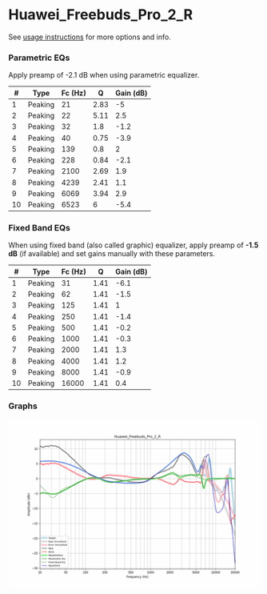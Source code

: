 # Huawei_Freebuds_Pro_2_R
See [usage instructions](https://github.com/jaakkopasanen/AutoEq#usage) for more options and info.

### Parametric EQs
Apply preamp of -2.1 dB when using parametric equalizer.

|   # | Type    |   Fc (Hz) |    Q |   Gain (dB) |
|-----|---------|-----------|------|-------------|
|   1 | Peaking |        21 | 2.83 |        -5   |
|   2 | Peaking |        22 | 5.11 |         2.5 |
|   3 | Peaking |        32 | 1.8  |        -1.2 |
|   4 | Peaking |        40 | 0.75 |        -3.9 |
|   5 | Peaking |       139 | 0.8  |         2   |
|   6 | Peaking |       228 | 0.84 |        -2.1 |
|   7 | Peaking |      2100 | 2.69 |         1.9 |
|   8 | Peaking |      4239 | 2.41 |         1.1 |
|   9 | Peaking |      6069 | 3.94 |         2.9 |
|  10 | Peaking |      6523 | 6    |        -5.4 |

### Fixed Band EQs
When using fixed band (also called graphic) equalizer, apply preamp of **-1.5 dB** (if available) and set gains manually with these parameters.

|   # | Type    |   Fc (Hz) |    Q |   Gain (dB) |
|-----|---------|-----------|------|-------------|
|   1 | Peaking |        31 | 1.41 |        -6.1 |
|   2 | Peaking |        62 | 1.41 |        -1.5 |
|   3 | Peaking |       125 | 1.41 |         1   |
|   4 | Peaking |       250 | 1.41 |        -1.4 |
|   5 | Peaking |       500 | 1.41 |        -0.2 |
|   6 | Peaking |      1000 | 1.41 |        -0.3 |
|   7 | Peaking |      2000 | 1.41 |         1.3 |
|   8 | Peaking |      4000 | 1.41 |         1.2 |
|   9 | Peaking |      8000 | 1.41 |        -0.9 |
|  10 | Peaking |     16000 | 1.41 |         0.4 |

### Graphs
![](./Huawei_Freebuds_Pro_2_R.png)
